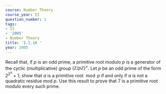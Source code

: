 ```yaml
---
course: Number Theory
course_year: II
question_number: 1
tags:
- II
- '2005'
- Number Theory
title: '2.I.1H '
year: 2005
---
```



Recall that, if $p$ is an odd prime, a primitive root modulo $p$ is a generator of the cyclic (multiplicative) group $(\mathbb{Z} / p \mathbb{Z})^{\times}$. Let $p$ be an odd prime of the form $2^{2^{n}}+1$; show that $a$ is a primitive root $\bmod p$ if and only if $a$ is not a quadratic residue mod $p$. Use this result to prove that 7 is a primitive root modulo every such prime.
